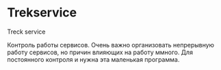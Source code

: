 # Trekservice
Treck service

Контроль работы сервисов.
Очень важно организовать непрерывную работу сервисов, но причин влияющих на работу ммного. 
Для постоянного контроля и нужна эта маленькая программа.


